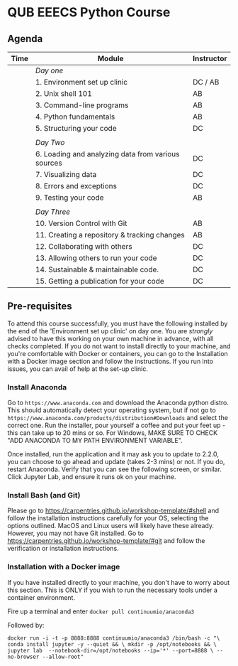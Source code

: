 # QUB EEECS Python Course

## Agenda

| **Time** | **Module**                                         | **Instructor** |
|----------|----------------------------------------------------|----------------|
|          | _Day one_                                          |                |
|          | 1. Environment set up clinic                       | DC / AB        |
|          | 2. Unix shell 101                                  | AB             |
|          | 3. Command-line programs                           | AB             |
|          | 4. Python fundamentals                             | AB             |
|          | 5. Structuring your code                           | DC             |
|          |                                                    |                |
|          | _Day Two_                                          |                |
|          | 6. Loading and analyzing data from various sources | DC             |
|          | 7. Visualizing data                                | DC             |
|          | 8. Errors and exceptions                           | DC             |
|          | 9. Testing your code                               | AB             |
|          |                                                    |                |
|          | _Day Three_                                        |                |
|          | 10. Version Control with Git                       | AB             |
|          | 11. Creating a repository & tracking changes       | AB             |
|          | 12. Collaborating with others                      | DC             |
|          | 13. Allowing others to run your code               | DC             |
|          | 14. Sustainable & maintainable code.               | DC             |
|          | 15. Getting a publication for your code            | DC             |


## Pre-requisites

To attend this course successfully, you must have the following installed by the end of the 'Environment set up clinic' on day one.  You are *strongly* advised to have this working on your own machine in advance, with all checks completed.  If you do not want to install directly to your machine, and you're comfortable with Docker or containers, you can go to the Installation with a Docker image section and follow the instructions.  If you run into issues, you can avail of help at the set-up clinic.

### Install Anaconda

Go to `https://www.anaconda.com` and download the Anaconda python distro.  This should automatically detect your operating system, but if not go to `https://www.anaconda.com/products/distribution#Downloads` and select the correct one.  Run the installer, pour yourself a coffee and put your feet up - this can take up to 20 mins or so. For Windows, MAKE SURE TO CHECK "ADD ANACONDA TO MY PATH ENVIRONMENT VARIABLE".

Once installed, run the application and it may ask you to update to 2.2.0, you can choose to go ahead and update (takes 2-3 mins) or not.  If you do, restart Anaconda. Verify that you can see the following screen, or similar.  Click Jupyter Lab, and ensure it runs ok on your machine.

### Install Bash (and Git)

Please go to https://carpentries.github.io/workshop-template/#shell and follow the installation instructions carefully for your OS, selecting the options outlined. MacOS and Linux users will likely have these already.  However, you may not have Git installed.  Go to https://carpentries.github.io/workshop-template/#git and follow the verification or installation instructions.


### Installation with a Docker image

If you have installed directly to your machine, you don't have to worry about this section.  This is ONLY if you wish to run the necessary tools under a container environment.

Fire up a terminal and enter `docker pull continuumio/anaconda3`  

Followed by:

`docker run -i -t -p 8888:8888 continuumio/anaconda3 /bin/bash -c "\
    conda install jupyter -y --quiet && \
    mkdir -p /opt/notebooks && \
    jupyter lab  --notebook-dir=/opt/notebooks --ip='*' --port=8888 \
    --no-browser --allow-root"
`

